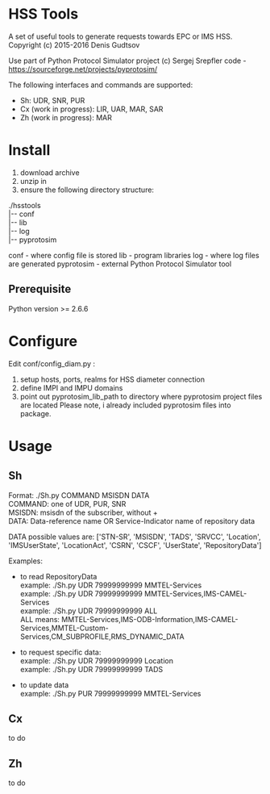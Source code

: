 # HSS Tools
A set of useful tools to generate requests towards EPC or IMS HSS.  
Copyright (c) 2015-2016 Denis Gudtsov

Use part of  Python Protocol Simulator project (c) Sergej Srepfler code - https://sourceforge.net/projects/pyprotosim/


The following interfaces and commands are supported:
 - Sh: UDR, SNR, PUR
 - Cx (work in progress): LIR, UAR, MAR, SAR
 - Zh (work in progress): MAR

# Install
1. download archive
2. unzip in
3. ensure the following directory structure:

./hsstools  
|-- conf  
|-- lib  
|-- log  
|-- pyprotosim  

conf - where config file is stored
lib - program libraries
log - where log files are generated
pyprotosim - external Python Protocol Simulator tool

## Prerequisite
Python version >= 2.6.6

# Configure

Edit conf/config_diam.py :
1. setup hosts, ports, realms for HSS diameter connection
2. define IMPI and IMPU domains
3. point out pyprotosim_lib_path to directory where pyprotosim project files are located
Please note, i already included pyprotosim files into package.

# Usage

## Sh

Format: ./Sh.py COMMAND MSISDN DATA  
COMMAND: one of UDR, PUR, SNR  
MSISDN: msisdn of the subscriber, without +  
DATA: Data-reference name OR Service-Indicator name of repository data  

DATA possible values are: ['STN-SR', 'MSISDN', 'TADS', 'SRVCC', 'Location', 'IMSUserState', 'LocationAct', 'CSRN', 'CSCF', 'UserState', 'RepositoryData']  

Examples:  
- to read RepositoryData  
example: ./Sh.py UDR 79999999999 MMTEL-Services  
example: ./Sh.py UDR 79999999999 MMTEL-Services,IMS-CAMEL-Services  
example: ./Sh.py UDR 79999999999 ALL  
ALL means: MMTEL-Services,IMS-ODB-Information,IMS-CAMEL-Services,MMTEL-Custom-Services,CM_SUBPROFILE,RMS_DYNAMIC_DATA  

- to request specific data:  
example: ./Sh.py UDR 79999999999 Location  
example: ./Sh.py UDR 79999999999 TADS  

- to update data  
example: ./Sh.py PUR 79999999999 MMTEL-Services  

## Cx
to do

## Zh
to do
